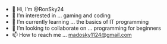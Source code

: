 - 👋 Hi, I’m @RonSky24
- 👀 I’m interested in ... gaming and coding
- 🌱 I’m currently learning ... the basics of IT programming
- 💞️ I’m looking to collaborate on ... programming for beginners
- 📫 How to reach me ... madosky1124@gmail.com

<!---
RonSky24/RonSky24 is a ✨ special ✨ repository because its `README.md` (this file) appears on your GitHub profile.
You can click the Preview link to take a look at your changes.
--->

